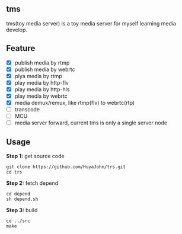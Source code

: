 ## tms

tms(toy media server) is a toy media server for myself learning media develop.

## Feature
- [x] publish media by rtmp
- [x] publish media by webrtc
- [x] plya media by rtmp
- [x] play media by http-flv
- [x] play media by http-hls
- [x] play media by webrtc
- [x] media demux/remux, like rtmp(flv) to webrtc(rtp)
- [ ] transcode
- [ ] MCU
- [ ] media server forward, current tms is only a single server node

## Usage

**Step 1:** get source code
```
git clone https://github.com/HuyaJohn/trs.git
cd trs
```

**Step 2:** fetch depend
```
cd depend
sh depend.sh
```

**Step 3:** build
```
cd ../src
make
```
